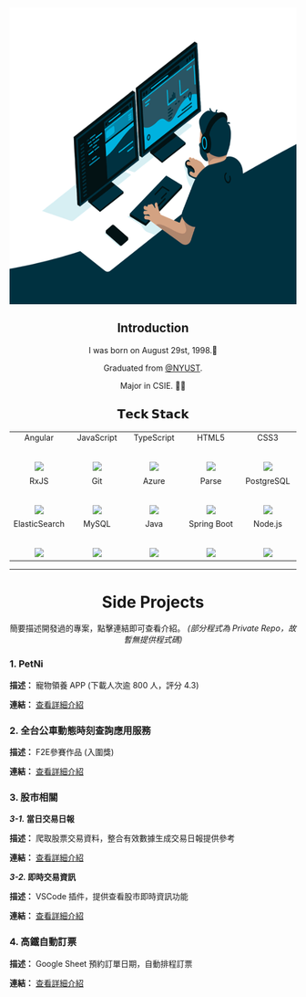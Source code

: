 <!--
**1MID/1MID** is a ✨ _special_ ✨ repository because its `README.md` (this file) appears on your GitHub profile.

Here are some ideas to get you started:

- 🔭 I’m currently working on ...
- 🌱 I’m currently learning ...
- 👯 I’m looking to collaborate on ...
- 🤔 I’m looking for help with ...
- 💬 Ask me about ...
- 📫 How to reach me: ...
- 😄 Pronouns: ...
- ⚡ Fun fact: ...
-->
<div align=center>

<img align="center" alt="GIF" src="https://github.com/manojuppala/manojuppala/blob/master/assets/code.gif?raw=true" width="750" height="520" />

## Introduction

I was born on August 29st, 1998.🎂

Graduated from [@NYUST](https://www.yuntech.edu.tw/).

Major in CSIE. :man_technologist:

## 𝗧𝗲𝗰𝗸 𝗦𝘁𝗮𝗰𝗸

  <table>
   <tbody>

   <tr valign="top">
    <td width="20%" align="center">
      <span>Angular</span><br><br><br>
      <img height="64px" src="https://cdn.svgporn.com/logos/angular.svg">
    </td>
    <td width="20%" align="center">
      <span>JavaScript</span><br><br><br>
      <img height="64px" src="https://cdn.svgporn.com/logos/javascript.svg">
    </td>
    <td width="20%" align="center">
      <span>TypeScript</span><br><br><br>
      <img height="64px" src="https://cdn.svgporn.com/logos/typescript.svg">
    </td>
    <td width="20%" align="center">
      <span>HTML5</span><br><br><br>
      <img height="64px" src="https://cdn.svgporn.com/logos/html-5.svg">
    </td>
    <td width="20%" align="center">
      <span>CSS3</span><br><br><br>
      <img height="64px" src="https://cdn.svgporn.com/logos/css-3.svg">
    </td>
   </tr>

   <tr valign="top">
     <td width="20%" align="center">
       <span>RxJS</span><br><br><br>
       <img height="64px" src="https://cdn.svgporn.com/logos/reactivex.svg">
     </td>
     <td width="20%" align="center">
       <span>Git</span><br><br><br>
       <img height="64px" src="https://cdn.svgporn.com/logos/git.svg">
     </td>
     <td width="20%" align="center">
       <span>Azure</span><br><br><br>
       <img height="64px" src="https://cdn.svgporn.com/logos/microsoft-azure.svg">
     </td>
     <td width="20%" align="center">
       <span>Parse</span><br><br><br>
       <img height="64px" src="https://cdn.svgporn.com/logos/parse.svg">
     </td>
     <td width="20%" align="center">
       <span>PostgreSQL</span><br><br><br>
       <img height="64px" src="https://cdn.svgporn.com/logos/postgresql.svg">
     </td>
   </tr>

   <tr valign="top">
     <td width="20%" align="center">
       <span>ElasticSearch</span><br><br><br>
       <img height="64px" src="https://cdn.svgporn.com/logos/elasticsearch.svg">
     </td>
     <td width="20%" align="center">
       <span>MySQL</span><br><br><br>
       <img height="64px" src="https://cdn.svgporn.com/logos/mysql.svg">
     </td>
     <td width="20%" align="center">
       <span>Java</span><br><br><br>
       <img height="64px" src="https://cdn.svgporn.com/logos/java.svg">
     </td>
     <td width="20%" align="center">
       <span>Spring Boot</span><br><br><br>
       <img height="64px" src="https://cdn.svgporn.com/logos/spring-icon.svg">
     </td>
     <td width="20%" align="center">
       <span>Node.js</span><br><br><br>
       <img height="64px" src="https://cdn.svgporn.com/logos/nodejs.svg">
     </td>
   </tr>


   </tbody>
 </table>


</div>

---

<div align=center>

# **Side Projects**

簡要描述開發過的專案，點擊連結即可查看介紹。
*(部分程式為 Private Repo，故暫無提供程式碼)*

</div>

### **1. PetNi**
**描述：** 寵物領養 APP (下載人次逾 800 人，評分 4.3)

**連結：** [查看詳細介紹](./side-projects/petni//petni.md)


### **2. 全台公車動態時刻查詢應用服務**
**描述：** F2E參賽作品 (入圍獎)

**連結：** [查看詳細介紹](./side-projects/BusApplication/)


### **3. 股市相關**

***3-1.* 當日交易日報**

**描述：** 爬取股票交易資料，整合有效數據生成交易日報提供參考

**連結：** [查看詳細介紹](./side-projects/Stock/README.md)


***3-2.* 即時交易資訊**

**描述：** VSCode 插件，提供查看股市即時資訊功能

**連結：** [查看詳細介紹](./side-projects/VSCode_Ext/README.md)



### **4. 高鐵自動訂票**
**描述：** Google Sheet 預約訂單日期，自動排程訂票

**連結：** [查看詳細介紹](./side-projects/Booking/README.md)
